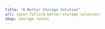 ```yaml
---
title: "A Better Storage Solution"
url: /post-falls/a-better-storage-solution/
shop: storage rental
---
```

